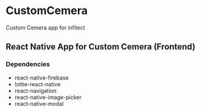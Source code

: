 # CustomCemera
Custom Cemera app for infilect


## React Native App for Custom Cemera (Frontend)



### Dependencies
- react-native-firebase
- lottie-react-native
- react-navigation
- react-native-image-picker
- react-native-modal

